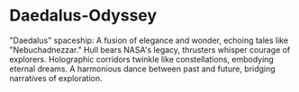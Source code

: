 # Daedalus-Odyssey
"Daedalus" spaceship: A fusion of elegance and wonder, echoing tales like "Nebuchadnezzar." Hull bears NASA's legacy, thrusters whisper courage of explorers. Holographic corridors twinkle like constellations, embodying eternal dreams. A harmonious dance between past and future, bridging narratives of exploration.
